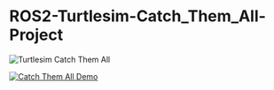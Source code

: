 # ROS2-Turtlesim-Catch_Them_All-Project

![Turtlesim Catch Them All](https://github.com/LateefAkinola/ROS2-Turtlesim-Catch_Them_All-Project/assets/105966848/2e9768d5-569b-489e-84d3-d3ed4aa8f32a)

[![Catch Them All Demo]()](https://github.com/LateefAkinola/ROS2-Turtlesim-Catch_Them_All-Project/assets/105966848/eb6e6cb0-801a-4af1-866f-2b7acbf743b7)
